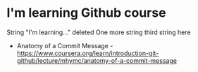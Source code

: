 # I'm learning Github course
String "I'm learning..." deleted
One more string
third string here
- Anatomy of a Commit Message - https://www.coursera.org/learn/introduction-git-github/lecture/mhymc/anatomy-of-a-commit-message
